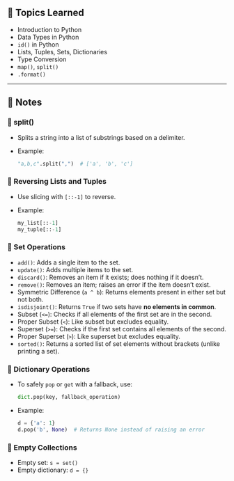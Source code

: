 ## 📘 Topics Learned

- Introduction to Python
- Data Types in Python
- `id()` in Python
- Lists, Tuples, Sets, Dictionaries
- Type Conversion
- `map()`, `split()`
- `.format()`

---

## 🧠 Notes

### 🔹 split()

- Splits a string into a list of substrings based on a delimiter.
- Example:
  
  ```python
  "a,b,c".split(",")  # ['a', 'b', 'c']
  ```

### 🔹 Reversing Lists and Tuples

* Use slicing with `[::-1]` to reverse.
* Example:

  ```python
  my_list[::-1]
  my_tuple[::-1]
  ```

### 🔹 Set Operations

* `add()`: Adds a single item to the set.
* `update()`: Adds multiple items to the set.
* `discard()`: Removes an item if it exists; does nothing if it doesn’t.
* `remove()`: Removes an item; raises an error if the item doesn’t exist.
* Symmetric Difference (`a ^ b`): Returns elements present in either set but not both.
* `isdisjoint()`: Returns `True` if two sets have **no elements in common**.
* Subset (`<=`): Checks if all elements of the first set are in the second.
* Proper Subset (`<`): Like subset but excludes equality.
* Superset (`>=`): Checks if the first set contains all elements of the second.
* Proper Superset (`>`): Like superset but excludes equality.
* `sorted()`: Returns a sorted list of set elements without brackets (unlike printing a set).

### 🔹 Dictionary Operations

* To safely `pop` or `get` with a fallback, use:

  ```python
  dict.pop(key, fallback_operation)
  ```
* Example:

  ```python
  d = {'a': 1}
  d.pop('b', None)  # Returns None instead of raising an error
  ```

### 🔹 Empty Collections

* Empty set: `s = set()`
* Empty dictionary: `d = {}`
